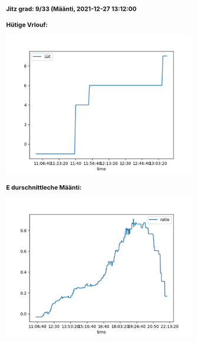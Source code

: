 ### Jitz grad: 9/33 (Määnti, 2021-12-27 13:12:00

### Hütige Vrlouf:
![Graph](Today.png)

### E durschnittleche Määnti:
![Graph](Määnti.png)